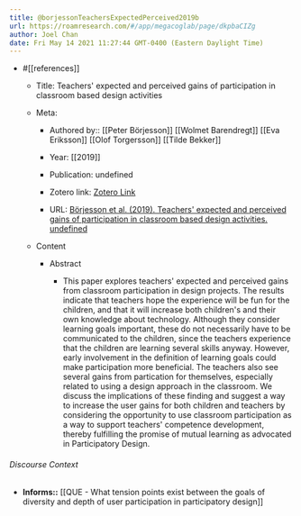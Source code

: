 ```yaml
---
title: @borjessonTeachersExpectedPerceived2019b
url: https://roamresearch.com/#/app/megacoglab/page/dkpbaCIZg
author: Joel Chan
date: Fri May 14 2021 11:27:44 GMT-0400 (Eastern Daylight Time)
---
```


- #[[references]]

    - Title: Teachers' expected and perceived gains of participation in classroom based design activities

    - Meta:

        - Authored by:: [[Peter Börjesson]] [[Wolmet Barendregt]] [[Eva Eriksson]] [[Olof Torgersson]] [[Tilde Bekker]]

        - Year: [[2019]]

        - Publication: undefined

        - Zotero link: [Zotero Link](zotero://select/items/7_CBG7FMXY)

        - URL: [Börjesson et al. (2019). Teachers' expected and perceived gains of participation in classroom based design activities. undefined](https://doi.org/10.1145/3290605.3300387)

    - Content

        - Abstract

            - This paper explores teachers' expected and perceived gains from classroom participation in design projects. The results indicate that teachers hope the experience will be fun for the children, and that it will increase both children's and their own knowledge about technology. Although they consider learning goals important, these do not necessarily have to be communicated to the children, since the teachers experience that the children are learning several skills anyway. However, early involvement in the definition of learning goals could make participation more beneficial. The teachers also see several gains from partication for themselves, especially related to using a design approach in the classroom. We discuss the implications of these finding and suggest a way to increase the user gains for both children and teachers by considering the opportunity to use classroom participation as a way to support teachers' competence development, thereby fulfilling the promise of mutual learning as advocated in Participatory Design.

###### Discourse Context

- **Informs::** [[QUE - What tension points exist between the goals of diversity and depth of user participation in participatory design]]
